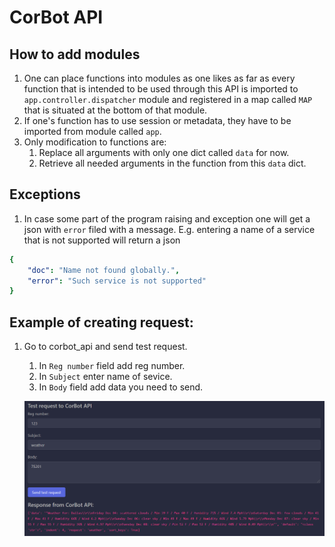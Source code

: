 # CorBot API

## How to add modules

1. One can place functions into modules as one likes as far as every function that is intended to be used through this API is imported to ```app.controller.dispatcher``` module and registered in a map called ```MAP``` that is situated at the bottom of that module.
1. If one's function has to use session or metadata, they have to be imported from module called ```app```.
1. Only modification to functions are:
    1. Replace all arguments with only one dict called ```data``` for now.
    1. Retrieve all needed arguments in the function from this ```data``` dict.

## Exceptions

1. In case some part of the program raising and exception one will get a json with ```error``` filed with a message. E.g. entering a name of a service that is not supported will return a json 
```yaml
{
    "doc": "Name not found globally.",
    "error": "Such service is not supported"
}
```

## Example of creating request:
1. Go to corbot_api and send test request.

    1. In `Reg number` field add reg number.
    1. In `Subject` enter name of sevice.
    1. In `Body` field add data you need to send.

    ![alt text](read_me_images/weather.PNG)


